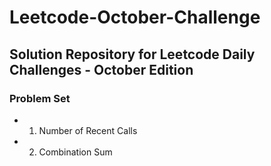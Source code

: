 # Leetcode-October-Challenge

## Solution Repository for Leetcode Daily Challenges - October Edition

### Problem Set

* 01) Number of Recent Calls
* 02) Combination Sum
